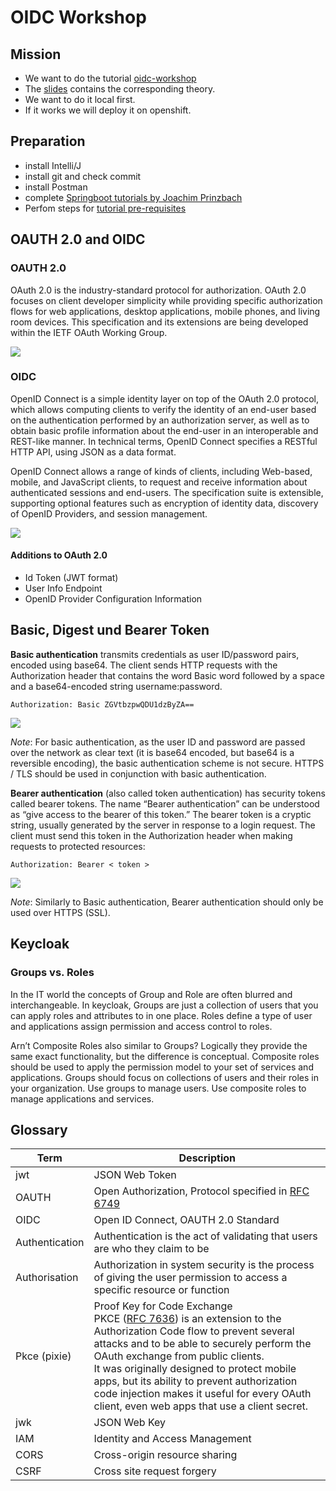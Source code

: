 # OIDC Workshop

## Mission
- We want to do the tutorial [oidc-workshop](https://github.com/andifalk/secure-oauth2-oidc-workshop)
- The [slides](https://andifalk.github.io/oidc-workshop-spring-io-2019/#/) contains the corresponding theory.
- We want to do it local first.
- If it works we will deploy it on openshift.

## Preparation
- install Intelli/J
- install git and check commit
- install Postman
- complete [Springboot tutorials by Joachim Prinzbach](https://confluence.baloisenet.com/atlassian/pages/viewpage.action?pageId=1840186564)
- Perfom steps for [tutorial pre-requisites](https://andifalk.gitbook.io/openid-connect-workshop/introduction/setup)

## OAUTH 2.0 and OIDC
### OAUTH 2.0
OAuth 2.0 is the industry-standard protocol for authorization. OAuth 2.0 focuses on client developer simplicity while
 providing specific authorization flows for web applications, desktop applications, mobile phones, and living room 
 devices. This specification and its extensions are being developed within the IETF OAuth Working Group. 

![](./img/oauth2.png)

### OIDC
OpenID Connect is a simple identity layer on top of the OAuth 2.0 protocol, which allows computing clients to verify
the identity of an end-user based on the authentication performed by an authorization server, as well as to obtain
basic profile information about the end-user in an interoperable and REST-like manner. In technical terms, OpenID
Connect specifies a RESTful HTTP API, using JSON as a data format.  

OpenID Connect allows a range of kinds of clients, including Web-based, mobile, and JavaScript clients, to request and 
receive information about authenticated sessions and end-users. The specification suite is extensible, supporting
optional features such as encryption of identity data, discovery of OpenID Providers, and session management.

![](./img/oidc.png)

#### Additions to OAuth 2.0 
- Id Token (JWT format) 
- User Info Endpoint  
- OpenID Provider Configuration Information 

## Basic, Digest und Bearer Token 
**Basic authentication** transmits credentials as user ID/password pairs, encoded using base64. The client sends HTTP
requests with the Authorization header that contains the word Basic word followed by a space and a base64-encoded
string username:password. 

```
Authorization: Basic ZGVtbzpwQDU1dzByZA==
```

![](./img/basic.png)

*Note*: For basic authentication, as the user ID and password are passed over the network as clear text (it is base64
encoded, but base64 is a reversible encoding), the basic authentication scheme is not secure. HTTPS / TLS should be
used in conjunction with basic authentication. 

**Bearer authentication** (also called token authentication) has security tokens called bearer tokens. The name “Bearer
authentication” can be understood as “give access to the bearer of this token.” The bearer token is a cryptic string,
usually generated by the server in response to a login request. The client must send this token in the Authorization
header when making requests to protected resources:  

```
Authorization: Bearer < token >
```

![](./img/bearer.png)

*Note*: Similarly to Basic authentication, Bearer authentication should only be used over HTTPS (SSL). 

## Keycloak
### Groups vs. Roles
In the IT world the concepts of Group and Role are often blurred and interchangeable. In keycloak, Groups are just a
collection of users that you can apply roles and attributes to in one place. Roles define a type of user and
applications assign permission and access control to roles.

Arn’t Composite Roles also similar to Groups? Logically they provide the same exact functionality, but the difference
is conceptual. Composite roles should be used to apply the permission model to your set of services and applications.
Groups should focus on collections of users and their roles in your organization. Use groups to manage users. Use
composite roles to manage applications and services.


## Glossary
| Term            | Description                                                                                                                                                                                 |
|-----------------|---------------------------------------------------------------------------------------------------------------------------------------------------------------------------------------------|
| jwt             | JSON Web Token                                                                                                                                                                              |
| OAUTH           | Open Authorization, Protocol specified in [RFC 6749](https://tools.ietf.org/html/rfc6749)                                                                                                   |
| OIDC            | Open ID Connect, OAUTH 2.0 Standard                                                                                                                                                         |
| Authentication  | Authentication is the act of validating that users are who they claim to be                                                                                                                 |
| Authorisation   | Authorization in system security is the process of giving the user permission to access a specific resource or function                                                                     |
| Pkce (pixie)    | Proof Key for Code Exchange<br/>PKCE ([RFC 7636](https://tools.ietf.org/html/rfc6749)) is an extension to the Authorization Code flow to prevent several attacks and to be able to securely perform the OAuth exchange from public clients.<br/>It was originally designed to protect mobile apps, but its ability to prevent authorization code injection makes it useful for every OAuth client, even web apps that use a client secret.  |
| jwk             | JSON Web Key                                                                                                                                                                                |
| IAM             | Identity and Access Management                                                                                                                                                              |
| CORS            | Cross-origin resource sharing                                                                                                                                                               |
| CSRF            | Cross site request forgery                                                                                                                                                                  |
